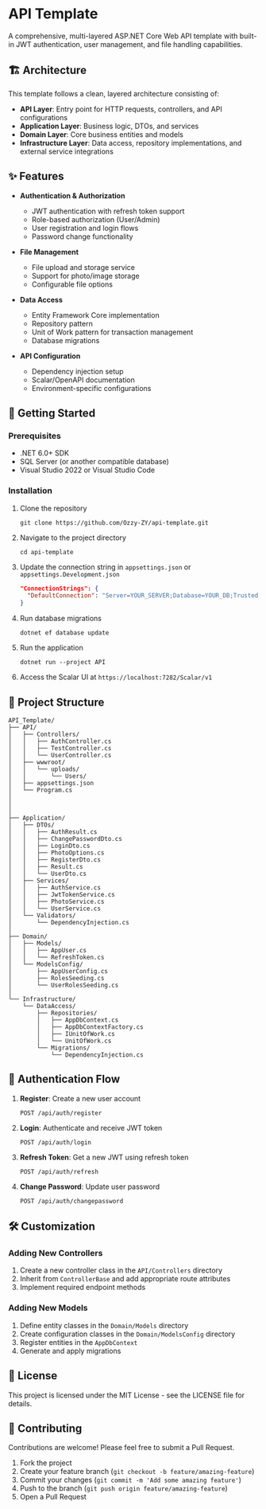 ﻿# API Template

A comprehensive, multi-layered ASP.NET Core Web API template with built-in JWT authentication, user management, and file handling capabilities.

## 🏗️ Architecture

This template follows a clean, layered architecture consisting of:

- **API Layer**: Entry point for HTTP requests, controllers, and API configurations
- **Application Layer**: Business logic, DTOs, and services
- **Domain Layer**: Core business entities and models
- **Infrastructure Layer**: Data access, repository implementations, and external service integrations

## ✨ Features

- **Authentication & Authorization**
    - JWT authentication with refresh token support
    - Role-based authorization (User/Admin)
    - User registration and login flows
    - Password change functionality

- **File Management**
    - File upload and storage service
    - Support for photo/image storage
    - Configurable file options

- **Data Access**
    - Entity Framework Core implementation
    - Repository pattern
    - Unit of Work pattern for transaction management
    - Database migrations

- **API Configuration**
    - Dependency injection setup
    - Scalar/OpenAPI documentation
    - Environment-specific configurations

## 🚀 Getting Started

### Prerequisites

- .NET 6.0+ SDK
- SQL Server (or another compatible database)
- Visual Studio 2022 or Visual Studio Code

### Installation

1. Clone the repository
   ```
   git clone https://github.com/Ozzy-ZY/api-template.git
   ```

2. Navigate to the project directory
   ```
   cd api-template
   ```

3. Update the connection string in `appsettings.json` or `appsettings.Development.json`
   ```json
   "ConnectionStrings": {
     "DefaultConnection": "Server=YOUR_SERVER;Database=YOUR_DB;Trusted_Connection=True;MultipleActiveResultSets=true"
   }
   ```

4. Run database migrations
   ```
   dotnet ef database update
   ```

5. Run the application
   ```
   dotnet run --project API
   ```

6. Access the Scalar UI at `https://localhost:7282/Scalar/v1`

## 📁 Project Structure

```
API_Template/
├── API/
│   ├── Controllers/
│   │   ├── AuthController.cs
│   │   ├── TestController.cs
│   │   └── UserController.cs
│   ├── wwwroot/
│   │   └── uploads/
│   │       └── Users/
│   ├── appsettings.json
│   └── Program.cs
│   
│   
│
├── Application/
│   ├── DTOs/
│   │   ├── AuthResult.cs
│   │   ├── ChangePasswordDto.cs
│   │   ├── LoginDto.cs
│   │   ├── PhotoOptions.cs
│   │   ├── RegisterDto.cs
│   │   ├── Result.cs
│   │   └── UserDto.cs
│   ├── Services/
│   │   ├── AuthService.cs
│   │   ├── JwtTokenService.cs
│   │   ├── PhotoService.cs
│   │   └── UserService.cs
│   └── Validators/
│       └── DependencyInjection.cs
│
├── Domain/
│   ├── Models/
│   │   ├── AppUser.cs
│   │   └── RefreshToken.cs
│   └── ModelsConfig/
│       ├── AppUserConfig.cs
│       ├── RolesSeeding.cs
│       └── UserRolesSeeding.cs
│
└── Infrastructure/
    └── DataAccess/
        ├── Repositories/
        │   ├── AppDbContext.cs
        │   ├── AppDbContextFactory.cs
        │   ├── IUnitOfWork.cs
        │   └── UnitOfWork.cs
        └── Migrations/
            └── DependencyInjection.cs
```

## 🔐 Authentication Flow

1. **Register**: Create a new user account
   ```http
   POST /api/auth/register
   ```

2. **Login**: Authenticate and receive JWT token
   ```http
   POST /api/auth/login
   ```

3. **Refresh Token**: Get a new JWT using refresh token
   ```http
   POST /api/auth/refresh
   ```

4. **Change Password**: Update user password
   ```http
   POST /api/auth/changepassword
   ```

## 🛠️ Customization

### Adding New Controllers

1. Create a new controller class in the `API/Controllers` directory
2. Inherit from `ControllerBase` and add appropriate route attributes
3. Implement required endpoint methods

### Adding New Models

1. Define entity classes in the `Domain/Models` directory
2. Create configuration classes in the `Domain/ModelsConfig` directory
3. Register entities in the `AppDbContext`
4. Generate and apply migrations

## 📄 License

This project is licensed under the MIT License - see the LICENSE file for details.

## 🤝 Contributing

Contributions are welcome! Please feel free to submit a Pull Request.

1. Fork the project
2. Create your feature branch (`git checkout -b feature/amazing-feature`)
3. Commit your changes (`git commit -m 'Add some amazing feature'`)
4. Push to the branch (`git push origin feature/amazing-feature`)
5. Open a Pull Request